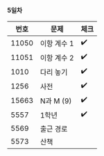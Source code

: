 __5일차__

|번호|문제|체크|
|----|-------|--|
|11050|이항 계수 1|:heavy_check_mark:|
|11051|이항 계수 2|:heavy_check_mark:|
|1010|다리 놓기|:heavy_check_mark:|
|1256|사전|:heavy_check_mark:|
|15663|N과 M (9)|:heavy_check_mark:|
|5557|1학년|:heavy_check_mark:|
|5569|출근 경로||
|5573|산책||
